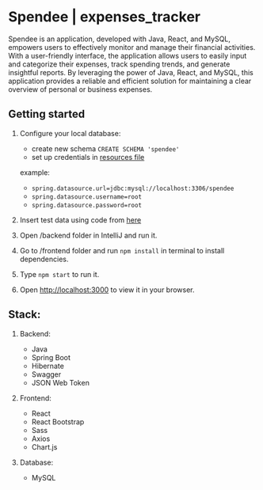 # Spendee | expenses_tracker
Spendee is an application, developed with Java, React, and MySQL, empowers users to effectively monitor and manage their financial activities. With a user-friendly interface, the application allows users to easily input and categorize their expenses, track spending trends, and generate insightful reports. By leveraging the power of Java, React, and MySQL, this application provides a reliable and efficient solution for maintaining a clear overview of personal or business expenses.

## Getting started
1. Configure your local database:
   - create new schema `CREATE SCHEMA 'spendee'` 
   - set up credentials in [resources file](https://github.com/Kewinsky/expense-tracker/blob/main/backend/src/main/resources/application.properties)
   
   example:
   - `spring.datasource.url=jdbc:mysql://localhost:3306/spendee`
   - `spring.datasource.username=root`
   - `spring.datasource.password=root`
   
2. Insert test data using code from [here](https://github.com/Kewinsky/expense-tracker/blob/main/backend/src/main/java/com/expense_tracker/helpers/test_data.sql)

3. Open /backend folder in IntelliJ and run it.
4. Go to /frontend folder and run `npm install` in terminal to install dependencies.
5. Type `npm start` to run it.
6. Open [http://localhost:3000](http://localhost:3000) to view it in your browser.

## Stack:
1. Backend: 
   - Java
   - Spring Boot
   - Hibernate
   - Swagger
   - JSON Web Token

2. Frontend:
   - React
   - React Bootstrap
   - Sass
   - Axios
   - Chart.js

3. Database:
   - MySQL
